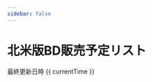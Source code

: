 ```yaml
---
sidebar: false
---
```


<div id="app" class="container">
    <h1>北米版BD販売予定リスト</h1>
    <p>最終更新日時 {{ currentTime }}</p>
    <!-- <table class="table">
        <thead>
            <tr>
                <th v-for="column in columns" :class="column.field" :key="column.title">
                    {{ column.title }}
                </th>
            </tr>
        </thead>
        <tbody is="transition-group" name="product-list">
            <tr v-for="product in products">
                <td class="title"><a :href="'https://www.rightstufanime.com/' + product.ProductId">{{ product.Title }}</a></td>
                <td class="price">${{ product.Price }}</td>
                <td class="release">{{ product.Release }}</td>
                <td class="publisher">{{ product.Publisher }}</td>
            </tr>
        </tbody>
    </table> -->
</div>

<script>
export default {
    // el: "#app",
    data() {
        return {
            columns: [
                {
                    title: "Title",
                    field: "title"
                },
                {
                    title: "Price",
                    field: "price"
                },
                {
                    title: "Release",
                    field: "release"
                },
                {
                    title: "Publisher",
                    field: "publisher"
                }
            ],
            products: products.sort((x, y) => new Date(y.Release) - new Date(x.Release)),
            currentTime: new Date().toLocaleDateString()
        }
    },
    mounted() {
        const date = new Date()
        const filePath = `/public/json/${date.getFullYear()}${(date.getMonth() + 1).toString().padStart(2, "0")}${(date.getDate() + 1).toString().padStart(2, "0")}.json`
        console.log(filePath)
        fetch(filePath)
            .then(r => r.json())
            .then(json => {
                this.products = json
            },
            response => {
                console.log("Error")
            })
    }
}
</script>
